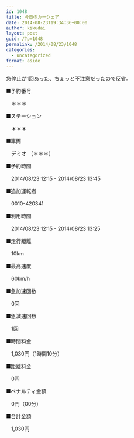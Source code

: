 ```yaml
---
id: 1048
title: 今日のカーシェア
date: 2014-08-23T19:34:36+00:00
author: kikudai
layout: post
guid: /?p=1048
permalink: /2014/08/23/1048
categories:
  - uncategorized
format: aside
---
```

急停止が1回あった、ちょっと不注意だったので反省。

■予約番号
  
　＊＊＊
  
■ステーション
  
　＊＊＊
  
■車両
  
　デミオ （＊＊＊）
  
■予約時間
  
　2014/08/23 12:15 - 2014/08/23 13:45
  
■追加運転者
  
　0010-420341
  
■利用時間
  
　2014/08/23 12:15 - 2014/08/23 13:25
  
■走行距離
  
　10km
  
■最高速度
  
　60km/h
  
■急加速回数
  
　0回
  
■急減速回数
  
　1回
  
■時間料金
  
　1,030円（1時間10分）
  
■距離料金
  
　0円
  
■ペナルティ金額
  
　0円（00分）
  
■合計金額
  
　1,030円